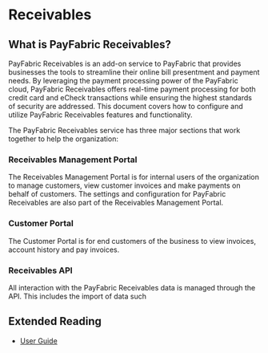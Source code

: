 Receivables
=======

What is PayFabric Receivables?
---------------

PayFabric Receivables is an add-on service to PayFabric that provides businesses the tools to
streamline their online bill presentment and payment needs. By leveraging the payment processing
power of the PayFabric cloud, PayFabric Receivables offers real-time payment processing for both
credit card and eCheck transactions while ensuring the highest standards of security are addressed.
This document covers how to configure and utilize PayFabric Receivables features and functionality.  

The PayFabric Receivables service has three major sections that work together to help the
organization:  

### Receivables Management Portal
The Receivables Management Portal is for internal users of the organization to manage
customers, view customer invoices and make payments on behalf of customers. The settings
and configuration for PayFabric Receivables are also part of the Receivables Management
Portal.  

### Customer Portal
The Customer Portal is for end customers of the business to view invoices, account history and
pay invoices.  

### Receivables API
All interaction with the PayFabric Receivables data is managed through the API. This includes
the import of data such 


Extended Reading
----------------

* [User Guide](http://www.nodus.com/documentation/PayFabric-Receivables-User-Guide.pdf)
